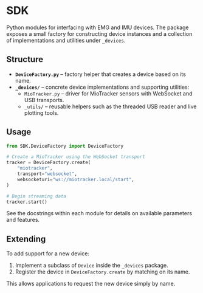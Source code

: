 # SDK

Python modules for interfacing with EMG and IMU devices. The package exposes a small factory for constructing device instances and a collection of implementations and utilities under `_devices`.

## Structure

- **`DeviceFactory.py`** – factory helper that creates a device based on its name.
- **`_devices/`** – concrete device implementations and supporting utilities:
  - `MioTracker.py` – driver for MioTracker sensors with WebSocket and USB transports.
  - `_utils/` – reusable helpers such as the threaded USB reader and live plotting tools.

## Usage

```python
from SDK.DeviceFactory import DeviceFactory

# Create a MioTracker using the WebSocket transport
tracker = DeviceFactory.create(
    "miotracker",
    transport="websocket",
    websocketuri="ws://miotracker.local/start",
)

# Begin streaming data
tracker.start()
```

See the docstrings within each module for details on available parameters and features.

## Extending

To add support for a new device:

1. Implement a subclass of `Device` inside the `_devices` package.
2. Register the device in `DeviceFactory.create` by matching on its name.

This allows applications to request the new device simply by name.

